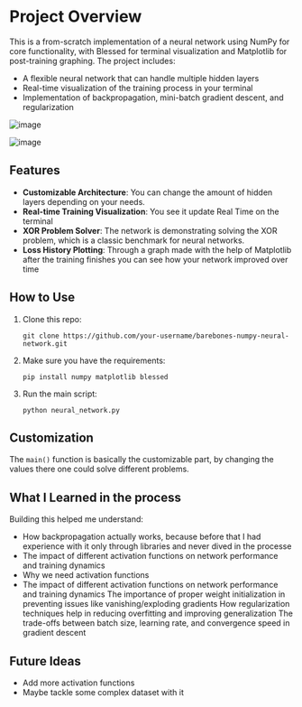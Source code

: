 # Project Overview

This is a from-scratch implementation of a neural network using NumPy for core functionality, with Blessed for terminal visualization and Matplotlib for post-training graphing. The project includes:
- A flexible neural network that can handle multiple hidden layers
- Real-time visualization of the training process in your terminal
- Implementation of backpropagation, mini-batch gradient descent, and regularization

![image](https://github.com/dvelkow/barebones_numpy_neural_network/assets/71397644/32363b19-1e80-4143-ab3c-faa737d0fb03)


![image](https://github.com/dvelkow/barebones_numpy_neural_network/assets/71397644/8c6e728b-4dd9-43fc-9db0-374d69a1b441)



## Features

- **Customizable Architecture**: You can change the amount of hidden layers depending on your needs.
- **Real-time Training Visualization**: You see it update Real Time on the terminal
- **XOR Problem Solver**: The network is demonstrating solving the XOR problem, which is a classic benchmark for neural networks.
- **Loss History Plotting**: Through a graph made with the help of Matplotlib after the training finishes you can see how your network improved over time

## How to Use

1. Clone this repo:
   ```
   git clone https://github.com/your-username/barebones-numpy-neural-network.git
   ```

2. Make sure you have the requirements:
   ```
   pip install numpy matplotlib blessed
   ```

3. Run the main script:
   ```
   python neural_network.py
   ```

## Customization

The `main()` function is basically the customizable part, by changing the values there one could solve different problems.

## What I Learned in the process

Building this helped me understand:
- How backpropagation actually works, because before that I had experience with it only through libraries and never dived in the processe
- The impact of different activation functions on network performance and training dynamics
- Why we need activation functions
- The impact of different activation functions on network performance and training dynamics
The importance of proper weight initialization in preventing issues like vanishing/exploding gradients
How regularization techniques help in reducing overfitting and improving generalization
The trade-offs between batch size, learning rate, and convergence speed in gradient descent

## Future Ideas

- Add more activation functions
- Maybe tackle some complex dataset with it
